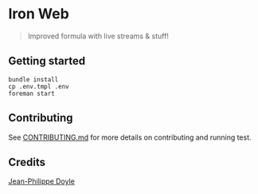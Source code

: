 # Iron Web

> Improved formula with live streams & stuff!

## Getting started

    bundle install
    cp .env.tmpl .env
    foreman start

## Contributing

See [CONTRIBUTING.md](https://github.com/hooktstudios/capistrano-s3/blob/master/CONTRIBUTING.md) for more details on contributing and running test.

## Credits

[Jean-Philippe Doyle](https://github.com/j15e)